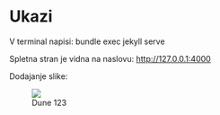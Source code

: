 # Ukazi

V terminal napisi:
bundle exec jekyll serve

Spletna stran je vidna na naslovu:
http://127.0.0.1:4000


Dodajanje slike:
<figure class="align-center">
    <img class="align-center" src="/assets/images/posts/2022-02-1-moj-prvi-post/dune.jpg">
    <figcaption>Dune 123</figcaption>
</figure>